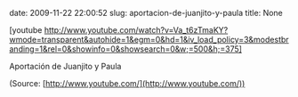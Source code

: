 date: 2009-11-22 22:00:52
slug: aportacion-de-juanjito-y-paula
title: None

[youtube http://www.youtube.com/watch?v=Va_t6zTmaKY?wmode=transparent&autohide=1&egm=0&hd=1&iv_load_policy=3&modestbranding=1&rel=0&showinfo=0&showsearch=0&w;=500&h;=375]

Aportación de Juanjito y Paula

(Source: [http://www.youtube.com/](http://www.youtube.com/))

